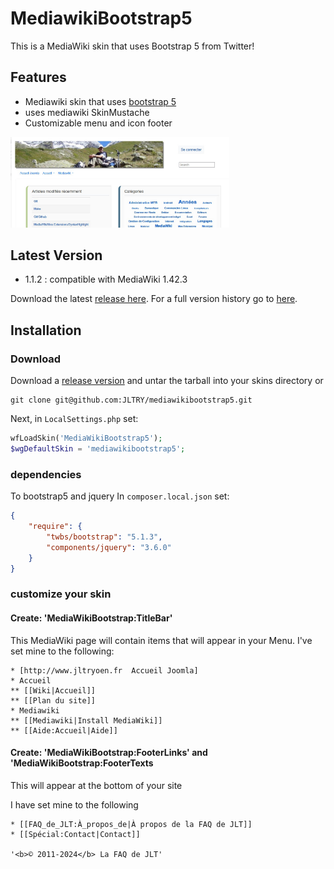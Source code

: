 # MediawikiBootstrap5
This is a MediaWiki skin that uses Bootstrap 5 from Twitter! 

## Features
* Mediawiki skin that uses [bootstrap 5][1]
* uses mediawiki SkinMustache
* Customizable menu and icon footer

 <img src="MediaWiki.jpg" width="350" title="MediaWiki">

## Latest Version
* 1.1.2 : compatible with MediaWiki 1.42.3
    
Download the latest [release here][2]. For a full version history go to [here][3].

## Installation
### Download
Download a [release version][2] and untar the tarball into your skins directory
or 
```
git clone git@github.com:JLTRY/mediawikibootstrap5.git
```

Next, in `LocalSettings.php` set:

```php
wfLoadSkin('MediaWikiBootstrap5');
$wgDefaultSkin = 'mediawikibootstrap5';
```

### dependencies
To bootstrap5 and jquery
In `composer.local.json` set:
```json
{
	"require": {        
		"twbs/bootstrap": "5.1.3",
		"components/jquery": "3.6.0"
	}
}
```

### customize your skin
#### Create: 'MediaWikiBootstrap:TitleBar'
This MediaWiki page will contain items that will appear in your Menu. 
 I've set mine to the following:

```
* [http://www.jltryoen.fr  Accueil Joomla]
* Accueil
** [[Wiki|Accueil]]
** [[Plan du site]]
* Mediawiki
** [[Mediawiki|Install MediaWiki]]
** [[Aide:Accueil|Aide]]
```
#### Create: 'MediaWikiBootstrap:FooterLinks' and 'MediaWikiBootstrap:FooterTexts
This will appear at the bottom of your site

I have set mine to the following
```
* [[FAQ_de_JLT:À_propos_de|À propos de la FAQ de JLT]]
* [[Spécial:Contact|Contact]]

'<b>© 2011-2024</b> La FAQ de JLT'
```

[1]: https://getbootstrap.com/docs/5.0/getting-started/introduction/
[2]: https://github.com/JLTRY/mediawikibootstrap/releases/tag/V1.1.1
[3]: https://github.com/JLTRY/mediawikibootstrap/
